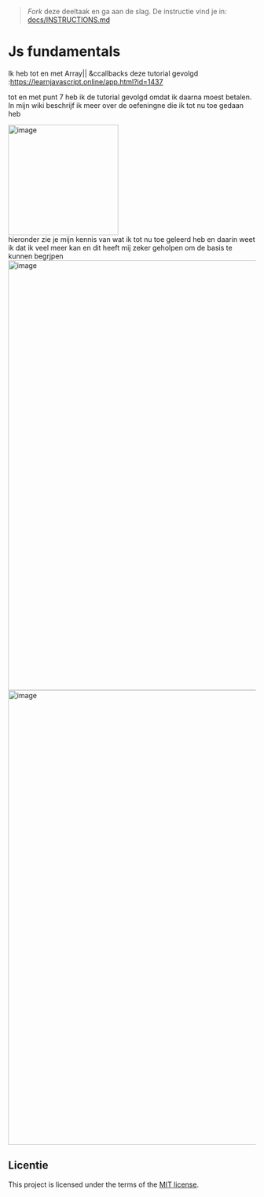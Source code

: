 > _Fork_ deze deeltaak en ga aan de slag. De instructie vind je in: [docs/INSTRUCTIONS.md](docs/INSTRUCTIONS.md)

# Js fundamentals

Ik heb tot en met Array|| &ccallbacks deze tutorial gevolgd :https://learnjavascript.online/app.html?id=1437

tot en met punt 7 heb ik de tutorial gevolgd omdat ik daarna moest betalen. In mijn wiki beschrijf ik meer over de oefeningne die ik tot nu toe gedaan heb 

<img width="224" alt="image" src="https://github.com/user-attachments/assets/b0a2451a-138b-482c-b84f-d66fac1adce5" />


<br>
hieronder zie je mijn kennis van wat ik tot nu toe geleerd heb en daarin weet ik dat ik veel meer kan en dit heeft mij zeker geholpen om de basis te kunnen begrjpen
<br>

<img width="873" alt="image" src="https://github.com/user-attachments/assets/24b3adae-9cc3-4dd4-8b22-90f143c6c411" />

<img width="923" alt="image" src="https://github.com/user-attachments/assets/e982cb98-2e84-44b1-a7b5-ccef17f05e59" />



## Licentie

This project is licensed under the terms of the [MIT license](./LICENSE).
